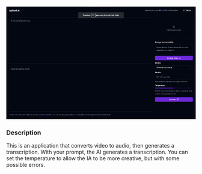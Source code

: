 <p align="center">
  <img src="./preview.jpg" height="300px">
</p>

### Description

This is an application that converts video to audio, then generates a transcription. With your prompt, the AI generates a transcription. You can set the temperature to allow the IA to be more creative, but with some possible errors.
